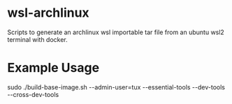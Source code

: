 # wsl-archlinux
Scripts to generate an archlinux wsl importable tar file from an ubuntu wsl2 terminal with docker.

# Example Usage
sudo ./build-base-image.sh --admin-user=tux --essential-tools --dev-tools --cross-dev-tools
